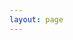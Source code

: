 ```yaml
---
layout: page
---
```


<script setup>
  import CanvasAnimatePoint from './CanvasAnimatePoint.vue'
</script>

<CanvasAnimatePoint />
